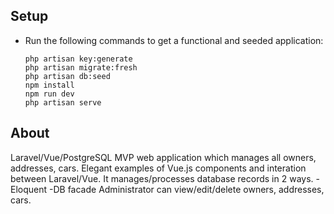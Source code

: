 ## Setup
- Run the following commands to get a functional and seeded application:
  ```
  php artisan key:generate
  php artisan migrate:fresh
  php artisan db:seed
  npm install
  npm run dev
  php artisan serve
  ```

## About
Laravel/Vue/PostgreSQL MVP web application which manages all owners, addresses, cars.
Elegant examples of Vue.js components and interation between Laravel/Vue.
It manages/processes database records in 2 ways.
-Eloquent
-DB facade
Administrator can view/edit/delete owners, addresses, cars.

